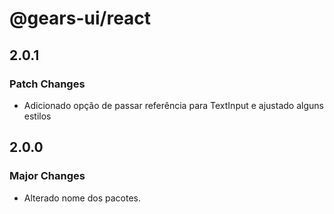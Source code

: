 # @gears-ui/react

## 2.0.1

### Patch Changes

- Adicionado opção de passar referência para TextInput e ajustado alguns estilos

## 2.0.0

### Major Changes

- Alterado nome dos pacotes.

